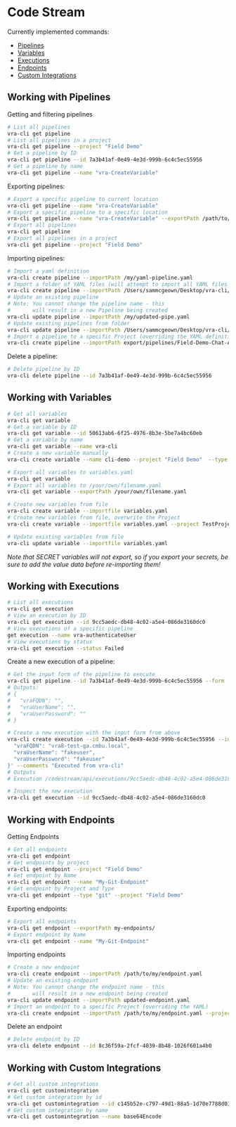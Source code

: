 # Code Stream

Currently implemented commands:
* [Pipelines](#Working-with-Pipelines)
* [Variables](#Working-with-Variables)
* [Executions](#Working-with-Executions)
* [Endpoints](#Working-with-Endpoints)
* [Custom Integrations](#Working-with-Custom-Integrations)

## Working with Pipelines

Getting and filtering pipelines
```bash
# List all pipelines
vra-cli get pipeline
# List all pipelines in a project
vra-cli get pipeline --project "Field Demo"
# Get a pipeline by ID
vra-cli get pipeline --id 7a3b41af-0e49-4e3d-999b-6c4c5ec55956
# Get a pipeline by name
vra-cli get pipeline --name "vra-CreateVariable"
```

Exporting pipelines:
```bash
# Export a specific pipeline to current location
vra-cli get pipeline --name "vra-CreateVariable"
# Export a specific pipeline to a specific location
vra-cli get pipeline --name "vra-CreateVariable" --exportPath /path/to/my/folder
# Export all pipelines
vra-cli get pipeline
# Export all pipelines in a project
vra-cli get pipeline --project "Field Demo"
```

Importing pipelines:
```bash
# Import a yaml definition
vra-cli create pipeline --importPath /my/yaml-pipeline.yaml
# Import a folder of YAML files (will attempt to import all YAML files in the folder - .yml/.yaml)
vra-cli create pipeline --importPath /Users/sammcgeown/Desktop/vra-cli/pipelines
# Update an existing pipeline
# Note: You cannot change the pipeline name - this
#       will result in a new Pipeline being created
vra-cli update pipeline --importPath /my/updated-pipe.yaml
# Update existing pipelines from folder
vra-cli update pipeline --importPath /Users/sammcgeown/Desktop/vra-cli/pipelines
# Import a pipeline to a specific Project (overriding the YAML definition)
vra-cli create pipeline --importPath export/pipelines/Field-Demo-Chat-App.yaml --project "Field Demo"
```


Delete a pipeline:
```bash
# Delete pipeline by ID
vra-cli delete pipeline --id 7a3b41af-0e49-4e3d-999b-6c4c5ec55956
```

## Working with Variables

```bash
# Get all variables
vra-cli get variable
# Get a variable by ID
vra-cli get variable --id 50613ab6-6f25-4976-8b3e-5be7a4bc60eb
# Get a variable by name
vra-cli get variable --name vra-cli
# Create a new variable manually
vra-cli create variable --name cli-demo --project "Field Demo"  --type REGULAR --value "New variable..." --description "Now from the CLI\!"

# Export all variables to variables.yaml
vra-cli get variable
# Export all variables to /your/own/filename.yaml
vra-cli get variable --exportPath /your/own/filename.yaml

# Create new variables from file
vra-cli create variable --importfile variables.yaml
# Create new variables from file, overwrite the Project
vra-cli create variable --importfile variables.yaml --project TestProject

# Update existing variables from file
vra-cli update variable --importfile variables.yaml
```
*Note that SECRET variables will not export, so if you export your secrets, be sure to add the value data before re-importing them!*

## Working with Executions

```bash
# List all executions
vra-cli get execution
# View an execution by ID
vra-cli get execution --id 9cc5aedc-db48-4c02-a5e4-086de3160dc0
# View executions of a specific pipeline
get execution --name vra-authenticateUser
# View executions by status
vra-cli get execution --status Failed
```

Create a new execution of a pipeline:
```bash
# Get the input form of the pipeline to execute
vra-cli get pipeline --id 7a3b41af-0e49-4e3d-999b-6c4c5ec55956 --form
# Outputs:
# {
#   "vraFQDN": "",
#   "vraUserName": "",
#   "vraUserPassword": ""
# }

# Create a new execution with the input form from above
vra-cli create execution --id 7a3b41af-0e49-4e3d-999b-6c4c5ec55956 --inputs '{
  "vraFQDN": "vra8-test-ga.cmbu.local",
  "vraUserName": "fakeuser",
  "vraUserPassword": "fakeuser"
}' --comments "Executed from vra-cli"
# Outputs
# Execution /codestream/api/executions/9cc5aedc-db48-4c02-a5e4-086de3160dc0 created

# Inspect the new execution
vra-cli get execution --id 9cc5aedc-db48-4c02-a5e4-086de3160dc0
```



## Working with Endpoints
Getting Endpoints
```bash
# Get all endpoints
vra-cli get endpoint
# Get endpoints by project
vra-cli get endpoint --project "Field Demo"
# Get endpoint by Name
vra-cli get endpoint --name "My-Git-Endpoint"
# Get endpoint by Project and Type
vra-cli get endpoint --type "git" --project "Field Demo"
```

Exporting endpoints:
```bash
# Export all endpoints
vra-cli get endpoint --exportPath my-endpoints/
# Export endpoint by Name
vra-cli get endpoint --name "My-Git-Endpoint"
```

Importing endpoints
```bash
# Create a new endpoint
vra-cli create endpoint --importPath /path/to/my/endpoint.yaml
# Update an existing endpoint
# Note: You cannot change the endpoint name - this
#       will result in a new endpoint being created
vra-cli update endpoint --importPath updated-endpoint.yaml
# Import an endpoint to a specific Project (overriding the YAML)
vra-cli create endpoint --importPath /path/to/my/endpoint.yaml --project "Field Demo"
```

Delete an endpoint
```bash
# Delete endpoint by ID
vra-cli delete endpoint --id 8c36f59a-2fcf-4039-8b48-1026f601a4b0
```
## Working with Custom Integrations

```bash
# Get all custom integrations
vra-cli get customintegration
# Get custom integration by id
vra-cli get customintegration --id c145b52e-c797-49d1-88a5-1d70e7788d03
# Get custom integration by name
vra-cli get customintegration --name base64Encode
```
